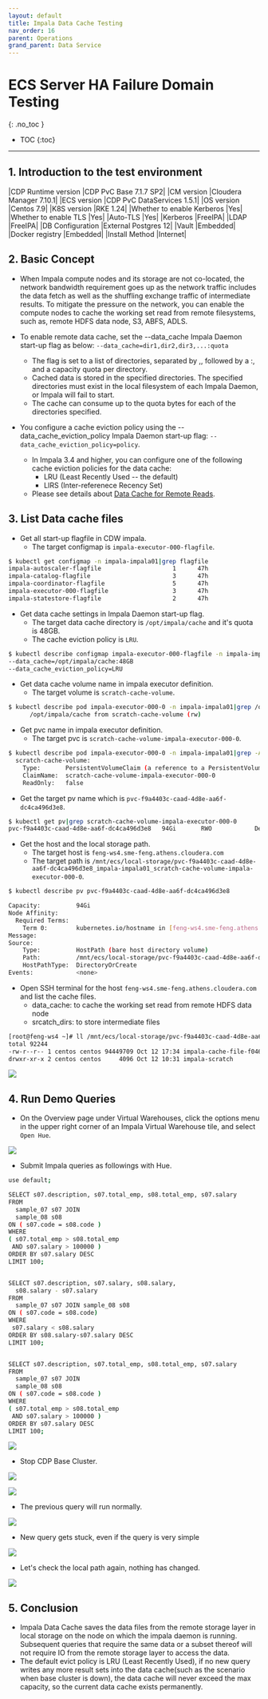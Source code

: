```yaml
---
layout: default
title: Impala Data Cache Testing
nav_order: 16
parent: Operations
grand_parent: Data Service
---
```


# ECS Server HA Failure Domain Testing
{: .no_toc }

- TOC
{:toc}

---

## 1. Introduction to the test environment

|CDP Runtime version |CDP PvC Base 7.1.7 SP2|
|CM version |Cloudera Manager 7.10.1|
|ECS version |CDP PvC DataServices 1.5.1|
|OS version |Centos 7.9|
|K8S version |RKE 1.24|
|Whether to enable Kerberos |Yes|
|Whether to enable TLS |Yes|
|Auto-TLS |Yes|
|Kerberos |FreeIPA|
|LDAP |FreeIPA|
|DB Configuration |External Postgres 12|
|Vault |Embedded|
|Docker registry |Embedded|
|Install Method |Internet|

## 2. Basic Concept

- When Impala compute nodes and its storage are not co-located, the network bandwidth requirement goes up as the network traffic includes the data fetch as well as the shuffling exchange traffic of intermediate results. To mitigate the pressure on the network, you can enable the compute nodes to cache the working set read from remote filesystems, such as, remote HDFS data node, S3, ABFS, ADLS.

- To enable remote data cache, set the --data_cache Impala Daemon start-up flag as below: `--data_cache=dir1,dir2,dir3,...:quota`
    - The flag is set to a list of directories, separated by ,, followed by a :, and a capacity quota per directory.
    - Cached data is stored in the specified directories. The specified directories must exist in the local filesystem of each Impala Daemon, or Impala will fail to start.
    - The cache can consume up to the quota bytes for each of the directories specified.

- You configure a cache eviction policy using the --data_cache_eviction_policy Impala Daemon start-up flag: `--data_cache_eviction_policy=policy`.
    - In Impala 3.4 and higher, you can configure one of the following cache eviction policies for the data cache:
        - LRU (Least Recently Used -- the default)
        - LIRS (Inter-referenece Recency Set)
    - Please see details about [Data Cache for Remote Reads](https://impala.apache.org/docs/build/html/topics/impala_data_cache.html).

## 3. List Data cache files

- Get all start-up flagfile in CDW impala.
    - The target configmap is `impala-executor-000-flagfile`.

```bash
$ kubectl get configmap -n impala-impala01|grep flagfile
impala-autoscaler-flagfile                    1      47h
impala-catalog-flagfile                       3      47h
impala-coordinator-flagfile                   5      47h
impala-executor-000-flagfile                  3      47h
impala-statestore-flagfile                    2      47h
```

- Get data cache settings in Impala Daemon start-up flag.
    - The target data cache directory is `/opt/impala/cache` and it's quota is 48GB.
    - The cache eviction policy is `LRU`.

```bash
$ kubectl describe configmap impala-executor-000-flagfile -n impala-impala01 |grep data_cache
--data_cache=/opt/impala/cache:48GB
--data_cache_eviction_policy=LRU
```

- Get data cache volume name in impala executor definition.
    - The target volume is `scratch-cache-volume`.

```bash
$ kubectl describe pod impala-executor-000-0 -n impala-impala01|grep /opt/impala/cache
      /opt/impala/cache from scratch-cache-volume (rw)
```

- Get pvc name in impala executor definition.
    - The target pvc is `scratch-cache-volume-impala-executor-000-0`.

```bash
$ kubectl describe pod impala-executor-000-0 -n impala-impala01|grep -A3 scratch-cache-volume:
  scratch-cache-volume:
    Type:       PersistentVolumeClaim (a reference to a PersistentVolumeClaim in the same namespace)
    ClaimName:  scratch-cache-volume-impala-executor-000-0
    ReadOnly:   false
```

- Get the target pv name which is `pvc-f9a4403c-caad-4d8e-aa6f-dc4ca496d3e8`.

```bash
$ kubectl get pv|grep scratch-cache-volume-impala-executor-000-0
pvc-f9a4403c-caad-4d8e-aa6f-dc4ca496d3e8   94Gi       RWO            Delete           Bound    impala-impala01/scratch-cache-volume-impala-executor-000-0                                                              local-path              47h
```

- Get the host and the local storage path.
    - The target host is `feng-ws4.sme-feng.athens.cloudera.com`
    - The target path is `/mnt/ecs/local-storage/pvc-f9a4403c-caad-4d8e-aa6f-dc4ca496d3e8_impala-impala01_scratch-cache-volume-impala-executor-000-0`.

```bash
$ kubectl describe pv pvc-f9a4403c-caad-4d8e-aa6f-dc4ca496d3e8

Capacity:          94Gi
Node Affinity:
  Required Terms:
    Term 0:        kubernetes.io/hostname in [feng-ws4.sme-feng.athens.cloudera.com]
Message:
Source:
    Type:          HostPath (bare host directory volume)
    Path:          /mnt/ecs/local-storage/pvc-f9a4403c-caad-4d8e-aa6f-dc4ca496d3e8_impala-impala01_scratch-cache-volume-impala-executor-000-0
    HostPathType:  DirectoryOrCreate
Events:            <none>
```

- Open SSH terminal for the host `feng-ws4.sme-feng.athens.cloudera.com` and list the cache files.
    - data_cache: to cache the working set read from remote HDFS data node
    - srcatch_dirs: to store intermediate files

```bash
[root@feng-ws4 ~]# ll /mnt/ecs/local-storage/pvc-f9a4403c-caad-4d8e-aa6f-dc4ca496d3e8_impala-impala01_scratch-cache-volume-impala-executor-000-0
total 92244
-rw-r--r-- 1 centos centos 94449709 Oct 12 17:34 impala-cache-file-f0464322167cea8e:7c5b604bc879efb7
drwxr-xr-x 2 centos centos     4096 Oct 12 10:31 impala-scratch
```

![](../../assets/images/ds/datacache01.png)


## 4. Run Demo Queries

- On the Overview page under Virtual Warehouses, click the options menu in the upper right corner of an Impala Virtual Warehouse tile, and select `Open Hue`.

![](../../assets/images/ds/datacache02.png)

- Submit Impala queries as followings with Hue.

```bash
use default;

SELECT s07.description, s07.total_emp, s08.total_emp, s07.salary
FROM
  sample_07 s07 JOIN 
  sample_08 s08
ON ( s07.code = s08.code )
WHERE
( s07.total_emp > s08.total_emp
 AND s07.salary > 100000 )
ORDER BY s07.salary DESC
LIMIT 100;


SELECT s07.description, s07.salary, s08.salary,
  s08.salary - s07.salary
FROM
  sample_07 s07 JOIN sample_08 s08
ON ( s07.code = s08.code)
WHERE
 s07.salary < s08.salary
ORDER BY s08.salary-s07.salary DESC
LIMIT 100;


SELECT s07.description, s07.total_emp, s08.total_emp, s07.salary
FROM
  sample_07 s07 JOIN 
  sample_08 s08
ON ( s07.code = s08.code )
WHERE
( s07.total_emp > s08.total_emp
 AND s07.salary > 100000 )
ORDER BY s07.salary DESC
LIMIT 100;
```

![](../../assets/images/ds/datacache03.png)

- Stop CDP Base Cluster.

![](../../assets/images/ds/datacache04.png)

![](../../assets/images/ds/datacache05.png)

- The previous query will run normally.

![](../../assets/images/ds/datacache06.png)

- New query gets stuck, even if the query is very simple

![](../../assets/images/ds/datacache07.png)

- Let's check the local path again, nothing has changed.

![](../../assets/images/ds/datacache08.png)

## 5. Conclusion

- Impala Data Cache saves the data files from the remote storage layer in local storage on the node on which the impala daemon is running. Subsequent queries that require the same data or a subset thereof will not require IO from the remote storage layer to access the data. 
- The default evict policy is LRU (Least Recently Used), if no new query writes any more result sets into the data cache(such as the scenario when base cluster is down), the data cache will never exceed the max capacity, so the current data cache exists permanently.
